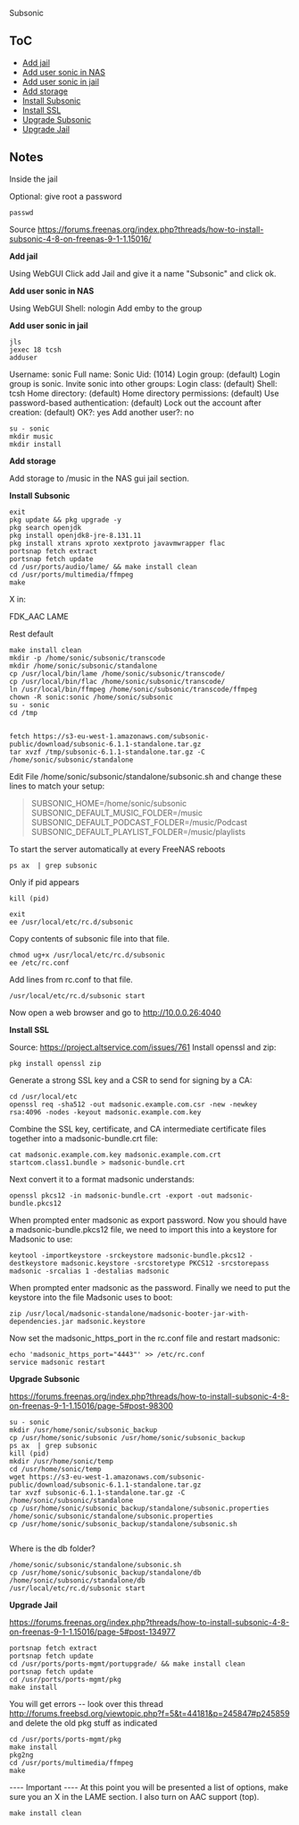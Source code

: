 Subsonic


ToC
--------
+ [Add jail](#addjail)
+ [Add user sonic in NAS](#usersonicnas)
+ [Add user sonic in jail](#usersonicjail)
+ [Add storage](#addstorage)
+ [Install Subsonic](#installsubsonic)
+ [Install SSL](#ssl)
+ [Upgrade Subsonic](#upgradesubsonic)
+ [Upgrade Jail](#upgradejail)




Notes
-----



Inside the jail

Optional: give root a password
```
passwd
```


Source
https://forums.freenas.org/index.php?threads/how-to-install-subsonic-4-8-on-freenas-9-1-1.15016/



**Add jail<a name="#addjail">**

Using WebGUI
Click add Jail and give it a name "Subsonic" and click ok.


**Add user sonic in NAS<a name="#usersonicnas">**

Using WebGUI
Shell: nologin
Add emby to the group




**Add user sonic in jail<a name="#usersonicjail">**

```
jls
jexec 18 tcsh
adduser
```
Username: sonic
Full name: Sonic
Uid: (1014)
Login group: (default)
Login group is sonic. Invite sonic into other groups:
Login class: (default)
Shell: tcsh
Home directory: (default)
Home directory permissions: (default)
Use password-based authentication: (default)
Lock out the account after creation: (default)
OK?: yes
Add another user?: no


```
su - sonic
mkdir music
mkdir install
```

**Add storage<a name="#addstorage">**

Add storage to /music in the NAS gui jail section.


**Install Subsonic<a name="#installsubsonic">**


```
exit
pkg update && pkg upgrade -y
pkg search openjdk
pkg install openjdk8-jre-8.131.11
pkg install xtrans xproto xextproto javavmwrapper flac
portsnap fetch extract
portsnap fetch update
cd /usr/ports/audio/lame/ && make install clean
cd /usr/ports/multimedia/ffmpeg
make
```

X in:

FDK_AAC
LAME

Rest default

```
make install clean
mkdir -p /home/sonic/subsonic/transcode
mkdir /home/sonic/subsonic/standalone
cp /usr/local/bin/lame /home/sonic/subsonic/transcode/
cp /usr/local/bin/flac /home/sonic/subsonic/transcode/
ln /usr/local/bin/ffmpeg /home/sonic/subsonic/transcode/ffmpeg
chown -R sonic:sonic /home/sonic/subsonic
su - sonic
cd /tmp


fetch https://s3-eu-west-1.amazonaws.com/subsonic-public/download/subsonic-6.1.1-standalone.tar.gz
tar xvzf /tmp/subsonic-6.1.1-standalone.tar.gz -C /home/sonic/subsonic/standalone
```
Edit File /home/sonic/subsonic/standalone/subsonic.sh and change these lines to match your setup:
> SUBSONIC_HOME=/home/sonic/subsonic
> SUBSONIC_DEFAULT_MUSIC_FOLDER=/music
> SUBSONIC_DEFAULT_PODCAST_FOLDER=/music/Podcast
> SUBSONIC_DEFAULT_PLAYLIST_FOLDER=/music/playlists


To start the server automatically at every FreeNAS reboots
```
ps ax  | grep subsonic
```
Only if pid appears
```
kill (pid)
```
```
exit
ee /usr/local/etc/rc.d/subsonic
```
Copy contents of subsonic file into that file.

```
chmod ug+x /usr/local/etc/rc.d/subsonic
ee /etc/rc.conf
```
Add lines from rc.conf to that file.


```
/usr/local/etc/rc.d/subsonic start
```


Now open a web browser and go to http://10.0.0.26:4040






**Install SSL<a name="#ssl">**

Source: https://project.altservice.com/issues/761
Install openssl and zip:
```
pkg install openssl zip
```
Generate a strong SSL key and a CSR to send for signing by a CA:
```
cd /usr/local/etc
openssl req -sha512 -out madsonic.example.com.csr -new -newkey rsa:4096 -nodes -keyout madsonic.example.com.key
```
Combine the SSL key, certificate, and CA intermediate certificate files together into a madsonic-bundle.crt file:
```
cat madsonic.example.com.key madsonic.example.com.crt startcom.class1.bundle > madsonic-bundle.crt
```
Next convert it to a format madsonic understands:
```
openssl pkcs12 -in madsonic-bundle.crt -export -out madsonic-bundle.pkcs12
```
When prompted enter madsonic as export password.
Now you should have a madsonic-bundle.pkcs12 file, we need to import this into a keystore for Madsonic to use:
```
keytool -importkeystore -srckeystore madsonic-bundle.pkcs12 -destkeystore madsonic.keystore -srcstoretype PKCS12 -srcstorepass madsonic -srcalias 1 -destalias madsonic
```
When prompted enter madsonic as the password.
Finally we need to put the keystore into the file Madsonic uses to boot:
```
zip /usr/local/madsonic-standalone/madsonic-booter-jar-with-dependencies.jar madsonic.keystore
```
Now set the madsonic_https_port in the rc.conf file and restart madsonic:
```
echo 'madsonic_https_port="4443"' >> /etc/rc.conf
service madsonic restart
```



**Upgrade Subsonic<a name="#upgradesubsonic">**

https://forums.freenas.org/index.php?threads/how-to-install-subsonic-4-8-on-freenas-9-1-1.15016/page-5#post-98300


```
su - sonic
mkdir /usr/home/sonic/subsonic_backup
cp /usr/home/sonic/subsonic /usr/home/sonic/subsonic_backup
ps ax  | grep subsonic
kill (pid)
mkdir /usr/home/sonic/temp
cd /usr/home/sonic/temp
wget https://s3-eu-west-1.amazonaws.com/subsonic-public/download/subsonic-6.1.1-standalone.tar.gz
tar xvzf subsonic-6.1.1-standalone.tar.gz -C /home/sonic/subsonic/standalone
cp /usr/home/sonic/subsonic_backup/standalone/subsonic.properties /home/sonic/subsonic/standalone/subsonic.properties
cp /usr/home/sonic/subsonic_backup/standalone/subsonic.sh 


```
Where is the db folder?
```
/home/sonic/subsonic/standalone/subsonic.sh
cp /usr/home/sonic/subsonic_backup/standalone/db /home/sonic/subsonic/standalone/db
/usr/local/etc/rc.d/subsonic start
```


**Upgrade Jail<a name="#upgradejail">**


https://forums.freenas.org/index.php?threads/how-to-install-subsonic-4-8-on-freenas-9-1-1.15016/page-5#post-134977

```
portsnap fetch extract
portsnap fetch update
cd /usr/ports/ports-mgmt/portupgrade/ && make install clean
portsnap fetch update
cd /usr/ports/ports-mgmt/pkg
make install
```
You will get errors -- look over this thread http://forums.freebsd.org/viewtopic.php?f=5&t=44181&p=245847#p245859 and delete the old pkg stuff as indicated
```
cd /usr/ports/ports-mgmt/pkg
make install
pkg2ng
cd /usr/ports/multimedia/ffmpeg
make
```
---- Important ---- At this point you will be presented a list of options, make sure you an X in the LAME section. I also turn on AAC support (top).
```
make install clean


```



```
```
